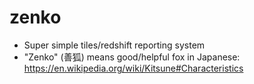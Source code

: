 # zenko
* Super simple tiles/redshift reporting system
* "Zenko" (善狐)  means good/helpful fox in Japanese: https://en.wikipedia.org/wiki/Kitsune#Characteristics
